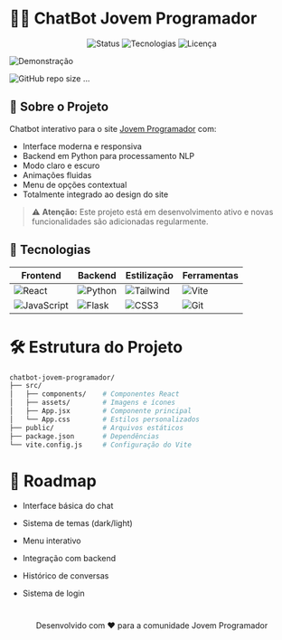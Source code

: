 # 🤖💬 ChatBot Jovem Programador 

<div align="center">
  
![Status](https://img.shields.io/badge/STATUS-EM%20DESENVOLVIMENTO-yellow?style=for-the-badge)
![Tecnologias](https://img.shields.io/badge/TECNOLOGIAS-React%20%2B%20Python%20%2B%20Tailwind-blue?style=for-the-badge)
![Licença](https://img.shields.io/badge/LICENÇA-MIT-green?style=for-the-badge)

</div>


![Demonstração](https://s7.ezgif.com/tmp/ezgif-761ac450441e85.gif)

![GitHub repo size](https://img.shields.io/github/repo-size/moaaskt/ChatJovemProgramador?style=flat-square)
...


## 🌟 Sobre o Projeto

Chatbot interativo para o site [Jovem Programador](https://jovemprogramador.com.br/) com:

- Interface moderna e responsiva
- Backend em Python para processamento NLP
- Modo claro e escuro
- Animações fluidas
- Menu de opções contextual
- Totalmente integrado ao design do site

> ⚠️ **Atenção:** Este projeto está em desenvolvimento ativo e novas funcionalidades são adicionadas regularmente.


## 🚀 Tecnologias

<div align="center">
  
| Frontend | Backend | Estilização | Ferramentas |
|----------|---------|-------------|-------------|
| ![React](https://img.shields.io/badge/React-61DAFB?style=for-the-badge&logo=react&logoColor=black) | ![Python](https://img.shields.io/badge/Python-3776AB?style=for-the-badge&logo=python&logoColor=white) | ![Tailwind](https://img.shields.io/badge/Tailwind_CSS-38B2AC?style=for-the-badge&logo=tailwind-css&logoColor=white) | ![Vite](https://img.shields.io/badge/Vite-B73BFE?style=for-the-badge&logo=vite&logoColor=white) |
| ![JavaScript](https://img.shields.io/badge/JavaScript-F7DF1E?style=for-the-badge&logo=javascript&logoColor=black) | ![Flask](https://img.shields.io/badge/Flask-000000?style=for-the-badge&logo=flask&logoColor=white) | ![CSS3](https://img.shields.io/badge/CSS3-1572B6?style=for-the-badge&logo=css3&logoColor=white) | ![Git](https://img.shields.io/badge/Git-F05032?style=for-the-badge&logo=git&logoColor=white) |

</div>



# 🛠 Estrutura do Projeto

```bash
chatbot-jovem-programador/
├── src/
│   ├── components/    # Componentes React
│   ├── assets/        # Imagens e ícones
│   ├── App.jsx        # Componente principal
│   └── App.css        # Estilos personalizados
├── public/            # Arquivos estáticos
├── package.json       # Dependências
└── vite.config.js     # Configuração do Vite
```

# 📅 Roadmap

- Interface básica do chat

- Sistema de temas (dark/light)

- Menu interativo

- Integração com backend

- Histórico de conversas

- Sistema de login

#
<div align="center"> Desenvolvido com ❤️ para a comunidade Jovem Programador </div>
